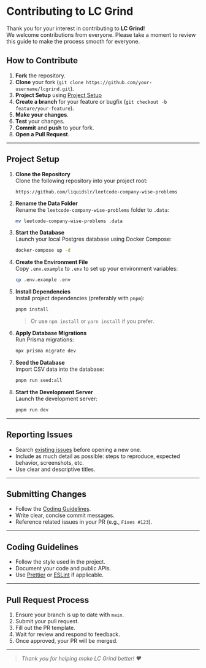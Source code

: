 # Contributing to LC Grind

Thank you for your interest in contributing to **LC Grind**!  
We welcome contributions from everyone. Please take a moment to review this guide to make the process smooth for everyone.

## How to Contribute

1. **Fork** the repository.
2. **Clone** your fork (`git clone https://github.com/your-username/lcgrind.git`).
3. **Project Setup** using [Project Setup](#project-setup) 
4. **Create a branch** for your feature or bugfix (`git checkout -b feature/your-feature`).
5. **Make your changes**.
6. **Test** your changes.
7. **Commit** and **push** to your fork.
8. **Open a Pull Request**.

---

## Project Setup

1. **Clone the Repository**  
   Clone the following repository into your project root:
   ```
   https://github.com/liquidslr/leetcode-company-wise-problems
   ```

2. **Rename the Data Folder**  
   Rename the `leetcode-company-wise-problems` folder to `.data`:
   ```bash
   mv leetcode-company-wise-problems .data
   ```

3. **Start the Database**  
   Launch your local Postgres database using Docker Compose:
   ```bash
   docker-compose up -d
   ```

4. **Create the Environment File**  
   Copy `.env.example` to `.env` to set up your environment variables:
   ```bash
   cp .env.example .env
   ```

5. **Install Dependencies**  
   Install project dependencies (preferably with `pnpm`):
   ```bash
   pnpm install
   ```
   > Or use `npm install` or `yarn install` if you prefer.

6. **Apply Database Migrations**  
   Run Prisma migrations:
   ```bash
   npx prisma migrate dev
   ```

7. **Seed the Database**  
   Import CSV data into the database:
   ```bash
   pnpm run seed:all
   ```

8. **Start the Development Server**  
   Launch the development server:
   ```bash
   pnpm run dev
   ```

---

## Reporting Issues

- Search [existing issues](https://github.com/zaCKoZAck0/lcgrind/issues) before opening a new one.
- Include as much detail as possible: steps to reproduce, expected behavior, screenshots, etc.
- Use clear and descriptive titles.

---

## Submitting Changes

- Follow the [Coding Guidelines](#coding-guidelines).
- Write clear, concise commit messages.
- Reference related issues in your PR (e.g., `Fixes #123`).

---

## Coding Guidelines

- Follow the style used in the project.
- Document your code and public APIs.
- Use [Prettier](https://prettier.io/) or [ESLint](https://eslint.org/) if applicable.

---

## Pull Request Process

1. Ensure your branch is up to date with `main`.
2. Submit your pull request.
3. Fill out the PR template.
4. Wait for review and respond to feedback.
5. Once approved, your PR will be merged.

---


> *Thank you for helping make LC Grind better! ❤️*

